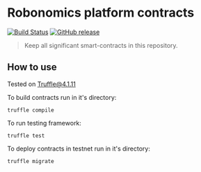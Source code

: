 Robonomics platform contracts 
=============================

[![Build Status](https://travis-ci.org/airalab/robonomics_contracts.svg?branch=master)](https://travis-ci.org/airalab/robonomics_contracts)
[![GitHub release](https://img.shields.io/github/release/airalab/robonomics_contracts/all.svg)]()

> Keep all significant smart-contracts in this repository.

How to use
----------

Tested on Truffle@4.1.11

To build contracts run in it's directory:

```
truffle compile
```


To run testing framework:

```
truffle test 
```

To deploy contracts in testnet run in it's directory:

```
truffle migrate
```

